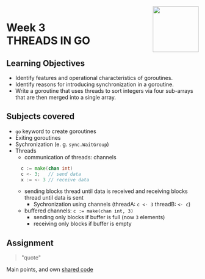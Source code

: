 <a href="../">
<img src="/img/Concurrency_in_Go_logo.avif" width="120" align="right">
</a>

# Week 3 <br> THREADS IN GO

## Learning Objectives
- Identify features and operational characteristics of goroutines.
- Identify reasons for introducing synchronization in a goroutine.
- Write a goroutine that uses threads to sort integers via four sub-arrays that are then merged into a single array.

## Subjects covered
- `go` keyword to create goroutines
- Exiting goroutines
- Sychronization (e. g. `sync.WaitGroup`)
- Threads
  - communication of threads: channels 
  ```go
    c := make(chan int)
    c <- 3;   // send data
    x := <- 3 // receive data
  ```
  - sending blocks thread until data is received and receiving blocks thread until data is sent
    - Sychronization using channels (threadA: `c <- 3` threadB: `<- c`)
  - buffered channels: `c := make(chan int, 3)`
    - sending only blocks if buffer is full (now `3` elements)
    - receiving only blocks if buffer is empty

## Assignment

>"quote"

Main points, and own [shared code](./code.language) 
